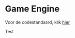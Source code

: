# Game Engine

Voor de codestandaard, klik [hier](https://github.com/R2D2KLASB/Info/blob/main/CodeStandaard.md)


Test
